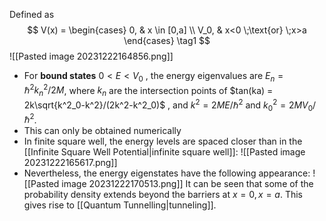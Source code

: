 Defined as
$$
V(x) = 
\begin{cases}
  0, & x \in [0,a] \\
  V_0, & x<0 \;\text{or} \;x>a
\end{cases} \tag1
$$
![[Pasted image 20231222164856.png]]
- For **bound states** $0<E<V_0$ , the energy eigenvalues are $E_n = \hbar^2k_n^2/2M$, where $k_n$ are the intersection points of $tan(ka) = 2k\sqrt{k^2_0-k^2}/(2k^2-k^2_0)$ , and $k^2 = 2ME/\hbar^2$ and $k^2_0 =2MV_0/\hbar^2$.
- This can only be obtained numerically
- In finite square well, the energy levels are spaced closer than in the [[Infinite Square Well Potential|infinite square well]]:
![[Pasted image 20231222165617.png]]
- Nevertheless, the energy eigenstates have the following appearance:
![[Pasted image 20231222170513.png]] 
It can be seen that some of the probability density extends beyond the barriers at $x=0, x=a$. This gives rise to [[Quantum Tunnelling|tunneling]].
